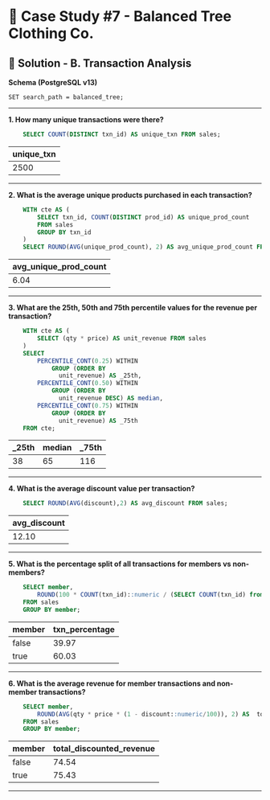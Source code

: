 # 👗 Case Study #7 - Balanced Tree Clothing Co.

## 🍝 Solution - B. Transaction Analysis

**Schema (PostgreSQL v13)**

    SET search_path = balanced_tree;
    
---
**1. How many unique transactions were there?**
````sql
    SELECT COUNT(DISTINCT txn_id) AS unique_txn FROM sales;
````
| unique_txn |
| ---------- |
| 2500       |

---
**2. What is the average unique products purchased in each transaction?**
````sql
    WITH cte AS (
        SELECT txn_id, COUNT(DISTINCT prod_id) AS unique_prod_count
        FROM sales
        GROUP BY txn_id
    )
    SELECT ROUND(AVG(unique_prod_count), 2) AS avg_unique_prod_count FROM cte;
````
| avg_unique_prod_count |
| --------------------- |
| 6.04                  |

---
**3. What are the 25th, 50th and 75th percentile values for the revenue per transaction?**
````sql
    WITH cte AS (
        SELECT (qty * price) AS unit_revenue FROM sales
    )
    SELECT  
        PERCENTILE_CONT(0.25) WITHIN
            GROUP (ORDER BY
              unit_revenue) AS _25th,
        PERCENTILE_CONT(0.50) WITHIN
            GROUP (ORDER BY
              unit_revenue DESC) AS median,
        PERCENTILE_CONT(0.75) WITHIN
            GROUP (ORDER BY
              unit_revenue) AS _75th
    FROM cte;
````
| _25th | median | _75th |
| ----- | ------ | ----- |
| 38    | 65     | 116   |

---
**4. What is the average discount value per transaction?**
````sql
    SELECT ROUND(AVG(discount),2) AS avg_discount FROM sales;
````
| avg_discount |
| ------------ |
| 12.10        |

---
**5. What is the percentage split of all transactions for members vs non-members?**
````sql
    SELECT member, 
        ROUND(100 * COUNT(txn_id)::numeric / (SELECT COUNT(txn_id) from sales), 2) AS txn_percentage 
    FROM sales
    GROUP BY member;
````
| member | txn_percentage |
| ------ | -------------- |
| false  | 39.97          |
| true   | 60.03          |

---
**6. What is the average revenue for member transactions and non-member transactions?**
````sql
    SELECT member, 
        ROUND(AVG(qty * price * (1 - discount::numeric/100)), 2) AS  total_discounted_revenue 
    FROM sales
    GROUP BY member;
````
| member | total_discounted_revenue |
| ------ | ------------------------ |
| false  | 74.54                    |
| true   | 75.43                    |

---
